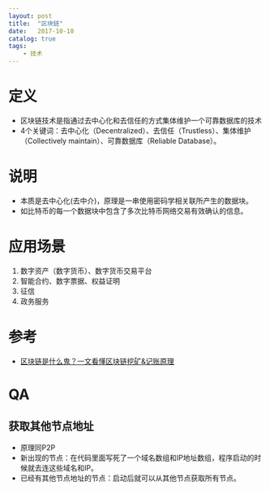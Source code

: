 ```yaml
---
layout: post
title:  "区块链"
date:   2017-10-10
catalog: true
tags:
    - 技术
---
```


# 定义
* 区块链技术是指通过去中心化和去信任的方式集体维护一个可靠数据库的技术
* 4个关键词：去中心化（Decentralized）、去信任（Trustless）、集体维护（Collectively maintain）、可靠数据库（Reliable Database）。

# 说明
* 本质是去中心化(去中介)，原理是一串使用密码学相关联所产生的数据块。
* 如比特币的每一个数据块中包含了多次比特币网络交易有效确认的信息。

# 应用场景
1. 数字资产（数字货币）、数字货币交易平台
1. 智能合约、数字票据、权益证明
1. 征信
1. 政务服务

# 参考
* [区块链是什么鬼？一文看懂区块链挖矿&记账原理](https://wenku.baidu.com/view/bc1edcc7f9c75fbfc77da26925c52cc58bd6907d.html)

# QA
## 获取其他节点地址
* 原理同P2P
* 新出现的节点：在代码里面写死了一个域名数组和IP地址数组，程序启动的时候就去连这些域名和IP。
* 已经有其他节点地址的节点：启动后就可以从其他节点获取所有节点。
